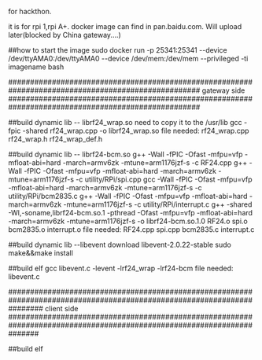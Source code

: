 for hackthon.

it is for rpi 1,rpi A+. docker image can find in pan.baidu.com. Will upload later(blocked by China gateway....)

##how to start the image
sudo docker run -p 25341:25341 --device /dev/ttyAMA0:/dev/ttyAMA0 --device /dev/mem:/dev/mem --privileged -ti imagename bash


####################################################################################################
gateway side
####################################################################################################

##build dynamic lib -- librf24_wrap.so need to copy it to the /usr/lib
gcc  -fpic   -shared  rf24_wrap.cpp -o librf24_wrap.so
file needed:
rf24_wrap.cpp  rf24_wrap.h rf24_wrap_def.h

##build dynamic lib -- librf24-bcm.so
g++ -Wall -fPIC -Ofast -mfpu=vfp -mfloat-abi=hard -march=armv6zk -mtune=arm1176jzf-s -c RF24.cpp
g++ -Wall -fPIC -Ofast -mfpu=vfp -mfloat-abi=hard -march=armv6zk -mtune=arm1176jzf-s -c utility/RPi/spi.cpp
gcc -Wall -fPIC -Ofast -mfpu=vfp -mfloat-abi=hard -march=armv6zk -mtune=arm1176jzf-s -c utility/RPi/bcm2835.c
g++ -Wall -fPIC -Ofast -mfpu=vfp -mfloat-abi=hard -march=armv6zk -mtune=arm1176jzf-s -c utility/RPi/interrupt.c
g++ -shared -Wl,-soname,librf24-bcm.so.1 -pthread -Ofast -mfpu=vfp -mfloat-abi=hard -march=armv6zk -mtune=arm1176jzf-s -o librf24-bcm.so.1.0 RF24.o spi.o bcm2835.o interrupt.o
file needed: RF24.cpp spi.cpp bcm2835.c interrupt.c

##build dynamic lib --libevent
download libevent-2.0.22-stable
sudo make&&make install

##build elf
gcc libevent.c -levent -lrf24_wrap -lrf24-bcm
file needed:
libevent.c


########################################################################################################################
client side
#######################################################################################################################

##build elf
